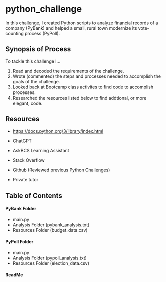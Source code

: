 # python_challenge

In this challenge, I created Python scripts to analyze financial records of a company (PyBank) and helped a small, rural town modernize its vote-counting process (PyPoll).


## Synopsis of Process

To tackle this challenge I...

1. Read and decoded the requirements of the challenge.
2. Wrote (commented) the steps and processes needed to accomplish the goals of the challenge.
3. Looked back at Bootcamp class activites to find code to accomplish processes.
4. Researched the resources listed below to find addtional, or more elegant, code.
   



## Resources


+ https://docs.python.org/3/library/index.html

+ ChatGPT
   
+ AskBCS Learning Assistant
   
+ Stack Overflow
   
+ Github (Reviewed previous Python Challenges)

+ Private tutor




## Table of Contents

#### PyBank Folder                      
+ main.py 
+ Analysis Folder (pybank_analysis.txt)
+ Resources Folder (budget_data.csv)

#### PyPoll Folder
+ main.py
+ Analysis Folder (pypoll_analysis.txt)
+ Resources Folder (election_data.csv)

#### ReadMe
